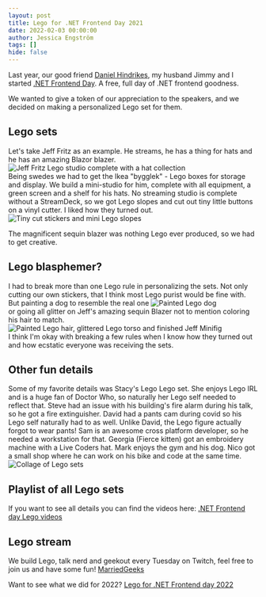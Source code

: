 ```yaml
---
layout: post
title: Lego for .NET Frontend Day 2021
date: 2022-02-03 00:00:00
author: Jessica Engström
tags: []
hide: false
---
```

Last year, our good friend [Daniel Hindrikes](https://twitter.com/hindrikes), my husband Jimmy and I started [.NET Frontend Day](https://dotnet-frontend.com/). A free, full day of .NET frontend goodness.

We wanted to give a token of our appreciation to the speakers, and we decided on making a personalized Lego set for them.

## Lego sets

Let's take Jeff Fritz as an example.
He streams, he has a thing for hats and he has an amazing Blazor blazer.
![Jeff Fritz Lego studio complete with a hat collection](/PostImages/2022/Mini.jpg "Jeff Fritz Lego studio complete with a hat collection")  
Being swedes we had to get the Ikea "bygglek" - Lego boxes for storage and display.
We build a mini-studio for him, complete with all equipment, a green screen and a shelf for his hats. No streaming studio is complete without a StreamDeck, so we got Lego slopes and cut out tiny little buttons on a vinyl cutter. I liked how they turned out.
 ![Tiny cut stickers and mini Lego slopes](/PostImages/2022/StreamDecksSmall.jpg "Tiny stickers")  

The magnificent sequin blazer was nothing Lego ever produced, so we had to get creative.

## Lego blasphemer?

I had to break more than one Lego rule in personalizing the sets.
Not only cutting our own stickers, that I think most Lego purist would be fine with. But painting a dog to resemble the real one
![Painted Lego dog](/PostImages/2022/MultiPennysmall.jpg "Painted Lego dog")  
or going all glitter on Jeff's amazing sequin Blazer not to mention coloring his hair to match.
![Painted Lego hair, glittered Lego torso and finished Jeff Minifig](/PostImages/2022/JeffPainted.jpg "Paint and glitter")  
I think I'm okay with breaking a few rules when I know how they turned out and how ecstatic everyone was receiving the sets.

## Other fun details
Some of my favorite details was Stacy's Lego Lego set. She enjoys Lego IRL and is a huge fan of Doctor Who, so naturally her Lego self needed to reflect that.
Steve had an issue with his building's fire alarm during his talk, so he got a fire extinguisher.
David had a pants cam during covid so his Lego self naturally had to as well. Unlike David, the Lego figure actually forgot to wear pants! Sam is an awesome cross platform developer, so he needed a workstation for that.
Georgia (Fierce kitten) got an embroidery machine with a Live Coders hat. Mark enjoys the gym and his dog. Nico got a small shop where he can work on his bike and code at the same time.
![Collage of Lego sets](/PostImages/2022/LegoCollagesmall.jpg "Collage of Lego sets")  

## Playlist of all Lego sets

If you want to see all details you can find the videos here: 
[.NET Frontend day Lego videos](https://www.youtube.com/watch?v=1twmd6EULEY&list=PLRPCjWNXEQgsaOtHJhYu2U2B9chQTFqRe)

## Lego stream

We build Lego, talk nerd and geekout every Tuesday on Twitch, feel free to join us and have some fun!
[MarriedGeeks](https://www.twitch.tv/marriedgeeks)

Want to see what we did for 2022? [Lego for .NET Frontend day 2022](https://engstromjess.com/post/2022-04-05-Lego-for-DotNETFrontendDay-2022)
